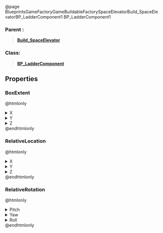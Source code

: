 @page BlueprintsGameFactoryGameBuildableFactorySpaceElevatorBuild_SpaceElevatorBP_LadderComponent1 BP_LadderComponent1
### Parent :
<b><a href="_blueprints_game_factory_game_buildable_factory_space_elevator_build__space_elevator.html"><blockquote>Build_SpaceElevator</blockquote></a></b>
### Class:
<b><a href="_blueprints_game_factory_game_buildable-shared_ladder_b_p__ladder_component.html"><blockquote>BP_LadderComponent</blockquote></a></b>
## Properties
### BoxExtent
@htmlonly
<details>
 <summary>X</summary>
<blockquote>40</blockquote>
</details>
<details>
 <summary>Y</summary>
<blockquote>40</blockquote>
</details>
<details>
 <summary>Z</summary>
<blockquote>125</blockquote>
</details>
@endhtmlonly

### RelativeLocation
@htmlonly
<details>
 <summary>X</summary>
<blockquote>1688.0906982421875</blockquote>
</details>
<details>
 <summary>Y</summary>
<blockquote>1280</blockquote>
</details>
<details>
 <summary>Z</summary>
<blockquote>-5517.6181640625</blockquote>
</details>
@endhtmlonly

### RelativeRotation
@htmlonly
<details>
 <summary>Pitch</summary>
<blockquote>306.660888671875</blockquote>
</details>
<details>
 <summary>Yaw</summary>
<blockquote>180.0000457763672</blockquote>
</details>
<details>
 <summary>Roll</summary>
<blockquote>360</blockquote>
</details>
@endhtmlonly

